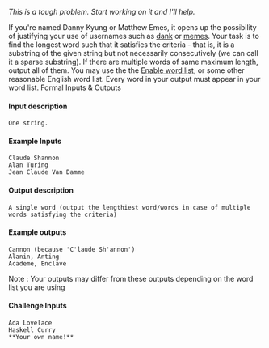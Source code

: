 *This is a tough problem. Start working on it and I'll help.*

If you're named Danny Kyung or Matthew Emes, it opens up the possibility of justifying your use of usernames such as [dank](https://github.com/dank) or [memes](https://github.com/memes).
Your task is to find the longest word such that it satisfies the criteria - that is, it is a substring of the given string but not necessarily consecutively (we can call it a sparse substring). If there are multiple words of same maximum length, output all of them.
You may use the the [Enable word list](http://norvig.com/ngrams/enable1.txt), or some other reasonable English word list. Every word in your output must appear in your word list.
Formal Inputs & Outputs

#### Input description
```
One string.
```
#### Example Inputs
```
Claude Shannon
Alan Turing
Jean Claude Van Damme

```
#### Output description
```
A single word (output the lengthiest word/words in case of multiple words satisfying the criteria)
```
#### Example outputs
```
Cannon (because 'C'laude Sh'annon')
Alanin, Anting
Academe, Enclave

```
Note : Your outputs may differ from these outputs depending on the word list you are using

#### Challenge Inputs
```
Ada Lovelace
Haskell Curry
**Your own name!**
```
